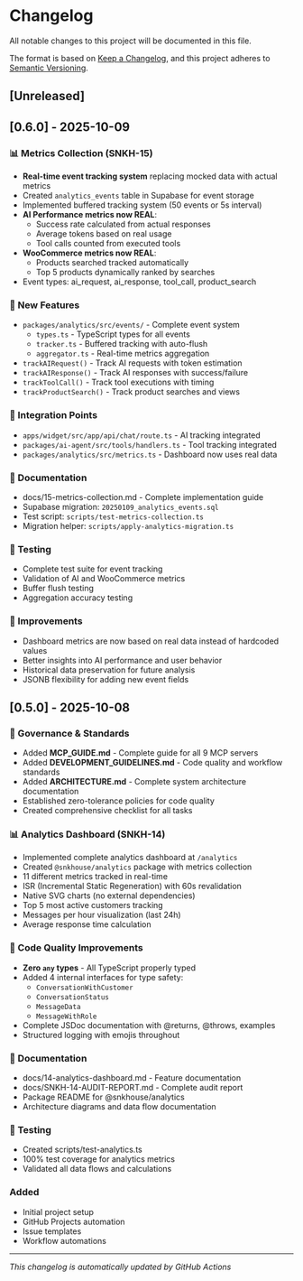 # Changelog

All notable changes to this project will be documented in this file.

The format is based on [Keep a Changelog](https://keepachangelog.com/en/1.0.0/),
and this project adheres to [Semantic Versioning](https://semver.org/spec/v2.0.0.html).

## [Unreleased]

## [0.6.0] - 2025-10-09

### 📊 Metrics Collection (SNKH-15)
- **Real-time event tracking system** replacing mocked data with actual metrics
- Created `analytics_events` table in Supabase for event storage
- Implemented buffered tracking system (50 events or 5s interval)
- **AI Performance metrics now REAL**:
  - Success rate calculated from actual responses
  - Average tokens based on real usage
  - Tool calls counted from executed tools
- **WooCommerce metrics now REAL**:
  - Products searched tracked automatically
  - Top 5 products dynamically ranked by searches
- Event types: ai_request, ai_response, tool_call, product_search

### 🔧 New Features
- `packages/analytics/src/events/` - Complete event system
  - `types.ts` - TypeScript types for all events
  - `tracker.ts` - Buffered tracking with auto-flush
  - `aggregator.ts` - Real-time metrics aggregation
- `trackAIRequest()` - Track AI requests with token estimation
- `trackAIResponse()` - Track AI responses with success/failure
- `trackToolCall()` - Track tool executions with timing
- `trackProductSearch()` - Track product searches and views

### 🎯 Integration Points
- `apps/widget/src/app/api/chat/route.ts` - AI tracking integrated
- `packages/ai-agent/src/tools/handlers.ts` - Tool tracking integrated
- `packages/analytics/src/metrics.ts` - Dashboard now uses real data

### 📝 Documentation
- docs/15-metrics-collection.md - Complete implementation guide
- Supabase migration: `20250109_analytics_events.sql`
- Test script: `scripts/test-metrics-collection.ts`
- Migration helper: `scripts/apply-analytics-migration.ts`

### 🧪 Testing
- Complete test suite for event tracking
- Validation of AI and WooCommerce metrics
- Buffer flush testing
- Aggregation accuracy testing

### 🔄 Improvements
- Dashboard metrics are now based on real data instead of hardcoded values
- Better insights into AI performance and user behavior
- Historical data preservation for future analysis
- JSONB flexibility for adding new event fields

## [0.5.0] - 2025-10-08

### 🎯 Governance & Standards
- Added **MCP_GUIDE.md** - Complete guide for all 9 MCP servers
- Added **DEVELOPMENT_GUIDELINES.md** - Code quality and workflow standards
- Added **ARCHITECTURE.md** - Complete system architecture documentation
- Established zero-tolerance policies for code quality
- Created comprehensive checklist for all tasks

### 📊 Analytics Dashboard (SNKH-14)
- Implemented complete analytics dashboard at `/analytics`
- Created `@snkhouse/analytics` package with metrics collection
- 11 different metrics tracked in real-time
- ISR (Incremental Static Regeneration) with 60s revalidation
- Native SVG charts (no external dependencies)
- Top 5 most active customers tracking
- Messages per hour visualization (last 24h)
- Average response time calculation

### 🔧 Code Quality Improvements
- **Zero `any` types** - All TypeScript properly typed
- Added 4 internal interfaces for type safety:
  - `ConversationWithCustomer`
  - `ConversationStatus`
  - `MessageData`
  - `MessageWithRole`
- Complete JSDoc documentation with @returns, @throws, examples
- Structured logging with emojis throughout

### 📝 Documentation
- docs/14-analytics-dashboard.md - Feature documentation
- docs/SNKH-14-AUDIT-REPORT.md - Complete audit report
- Package README for @snkhouse/analytics
- Architecture diagrams and data flow documentation

### 🧪 Testing
- Created scripts/test-analytics.ts
- 100% test coverage for analytics metrics
- Validated all data flows and calculations

### Added
- Initial project setup
- GitHub Projects automation
- Issue templates
- Workflow automations

---
*This changelog is automatically updated by GitHub Actions*
